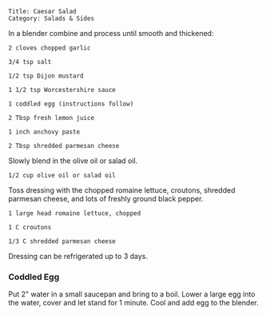 ~~~ recipe-info
Title: Caesar Salad
Category: Salads & Sides
~~~

In a blender combine and process until smooth and thickened:

~~~ recipe-ingredients
2 cloves chopped garlic

3/4 tsp salt

1/2 tsp Dijon mustard

1 1/2 tsp Worcestershire sauce

1 coddled egg (instructions follow)

2 Tbsp fresh lemon juice

1 inch anchovy paste

2 Tbsp shredded parmesan cheese
~~~

Slowly blend in the olive oil or salad oil.

~~~ recipe-ingredients
1/2 cup olive oil or salad oil
~~~

Toss dressing with the chopped romaine lettuce, croutons, shredded parmesan cheese, and lots of
freshly ground black pepper.

~~~ recipe-ingredients
1 large head romaine lettuce, chopped

1 C croutons

1/3 C shredded parmesan cheese
~~~

Dressing can be refrigerated up to 3 days.


### Coddled Egg

Put 2" water in a small saucepan and bring to a boil. Lower a large egg into the water, cover and
let stand for 1 minute. Cool and add egg to the blender.
